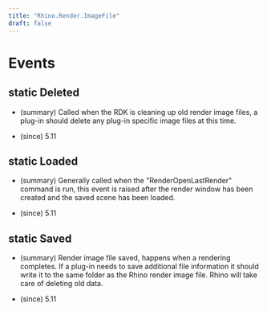 ```yaml
---
title: "Rhino.Render.ImageFile"
draft: false
---
```


# Events
## static Deleted
- (summary) 
       Called when the RDK is cleaning up old render image files, a
       plug-in should delete any plug-in specific image files at this
       time.
       
- (since) 5.11
## static Loaded
- (summary) 
       Generally called when the "RenderOpenLastRender" command is run,
       this event is raised after the render window has been created and the
       saved scene has been loaded.
       
- (since) 5.11
## static Saved
- (summary) 
       Render image file saved, happens when a rendering completes.
       If a plug-in needs to save additional file information it should
       write it to the same folder as the Rhino render image file.  Rhino
       will take care of deleting old data.
       
- (since) 5.11

